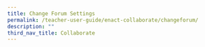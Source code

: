 ```yaml
---
title: Change Forum Settings
permalink: /teacher-user-guide/enact-collaborate/changeforum/
description: ""
third_nav_title: Collaborate
---
```

